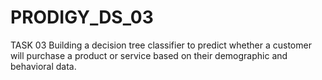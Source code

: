 # PRODIGY_DS_03
TASK 03 Building a decision tree classifier to predict whether a customer will purchase a product or service based on their demographic and behavioral data.
